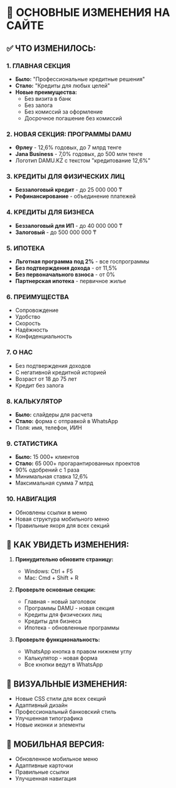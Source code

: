 # 🎯 ОСНОВНЫЕ ИЗМЕНЕНИЯ НА САЙТЕ

## ✅ ЧТО ИЗМЕНИЛОСЬ:

### 1. **ГЛАВНАЯ СЕКЦИЯ**
- **Было:** "Профессиональные кредитные решения"
- **Стало:** "Кредиты для любых целей"
- **Новые преимущества:**
  - Без визита в банк
  - Без залога  
  - Без комиссий за оформление
  - Досрочное погашение без комиссий

### 2. **НОВАЯ СЕКЦИЯ: ПРОГРАММЫ DAMU**
- **Өрлеу** - 12,6% годовых, до 7 млрд тенге
- **Jana Business** - 7,0% годовых, до 500 млн тенге
- Логотип DAMU.KZ с текстом "кредитование 12,6%"

### 3. **КРЕДИТЫ ДЛЯ ФИЗИЧЕСКИХ ЛИЦ**
- **Беззалоговый кредит** - до 25 000 000 ₸
- **Рефинансирование** - объединение платежей

### 4. **КРЕДИТЫ ДЛЯ БИЗНЕСА**
- **Беззалоговый для ИП** - до 40 000 000 ₸
- **Залоговый** - до 500 000 000 ₸

### 5. **ИПОТЕКА**
- **Льготная программа под 2%** - все госпрограммы
- **Без подтверждения дохода** - от 11,5%
- **Без первоначального взноса** - от 0%
- **Партнерская ипотека** - первичное жилье

### 6. **ПРЕИМУЩЕСТВА**
- Сопровождение
- Удобство
- Скорость
- Надёжность
- Конфиденциальность

### 7. **О НАС**
- Без подтверждения доходов
- С негативной кредитной историей
- Возраст от 18 до 75 лет
- Кредит без залога

### 8. **КАЛЬКУЛЯТОР**
- **Было:** слайдеры для расчета
- **Стало:** форма с отправкой в WhatsApp
- Поля: имя, телефон, ИИН

### 9. **СТАТИСТИКА**
- **Было:** 15 000+ клиентов
- **Стало:** 65 000+ прогарантированных проектов
- 90% одобрений с 1 раза
- Минимальная ставка 12,6%
- Максимальная сумма 7 млрд

### 10. **НАВИГАЦИЯ**
- Обновлены ссылки в меню
- Новая структура мобильного меню
- Правильные якоря для всех секций

## 🔄 КАК УВИДЕТЬ ИЗМЕНЕНИЯ:

1. **Принудительно обновите страницу:**
   - Windows: Ctrl + F5
   - Mac: Cmd + Shift + R

2. **Проверьте основные секции:**
   - Главная - новый заголовок
   - Программы DAMU - новая секция
   - Кредиты для физических лиц
   - Кредиты для бизнеса
   - Ипотека - обновленные программы

3. **Проверьте функциональность:**
   - WhatsApp кнопка в правом нижнем углу
   - Калькулятор - новая форма
   - Все кнопки ведут в WhatsApp

## 🎨 ВИЗУАЛЬНЫЕ ИЗМЕНЕНИЯ:

- Новые CSS стили для всех секций
- Адаптивный дизайн
- Профессиональный банковский стиль
- Улучшенная типографика
- Новые иконки и элементы

## 📱 МОБИЛЬНАЯ ВЕРСИЯ:

- Обновленное мобильное меню
- Адаптивные карточки
- Правильные ссылки
- Улучшенная навигация 